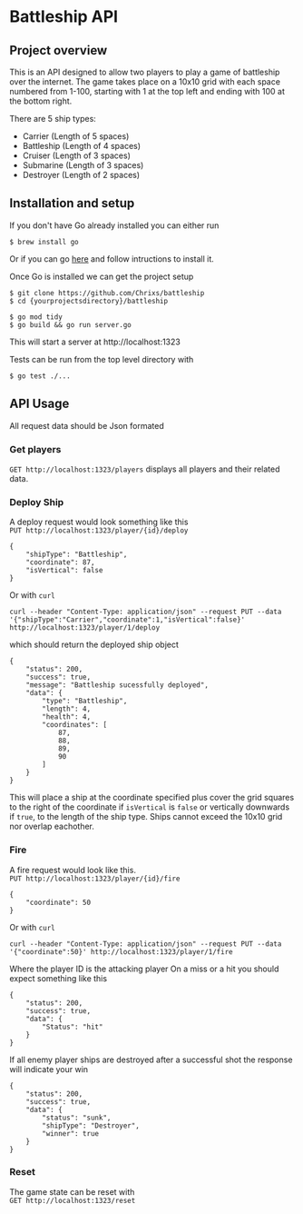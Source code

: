 # Battleship API

## Project overview

This is an API designed to allow two players to play a game of battleship over the internet. The game takes place on a 10x10 grid with each space numbered from 1-100, starting with 1 at the top left and ending with 100 at the bottom right.

There are 5 ship types:

- Carrier (Length of 5 spaces)
- Battleship (Length of 4 spaces)
- Cruiser (Length of 3 spaces)
- Submarine (Length of 3 spaces)
- Destroyer (Length of 2 spaces)

## Installation and setup

If you don't have Go already installed you can either run

```
$ brew install go
```

Or if you can go [here](https://go.dev/doc/install) and follow intructions to install it.

Once Go is installed we can get the project setup

```
$ git clone https://github.com/Chrixs/battleship
$ cd {yourprojectsdirectory}/battleship

$ go mod tidy
$ go build && go run server.go
```

This will start a server at http://localhost:1323

Tests can be run from the top level directory with

```
$ go test ./...
```

## API Usage

All request data should be Json formated

### Get players

`GET http://localhost:1323/players` displays all players and their related data.

### Deploy Ship

A deploy request would look something like this<br>
`PUT http://localhost:1323/player/{id}/deploy`

```
{
    "shipType": "Battleship",
    "coordinate": 87,
    "isVertical": false
}
```

Or with `curl`

```
curl --header "Content-Type: application/json" --request PUT --data '{"shipType":"Carrier","coordinate":1,"isVertical":false}' http://localhost:1323/player/1/deploy
```

which should return the deployed ship object

```
{
    "status": 200,
    "success": true,
    "message": "Battleship sucessfully deployed",
    "data": {
        "type": "Battleship",
        "length": 4,
        "health": 4,
        "coordinates": [
            87,
            88,
            89,
            90
        ]
    }
}
```

This will place a ship at the coordinate specified plus cover the grid squares to the right of the coordinate if `isVertical` is `false` or vertically downwards if `true`, to the length of the ship type. Ships cannot exceed the 10x10 grid nor overlap eachother.

### Fire

A fire request would look like this. <br>
`PUT http://localhost:1323/player/{id}/fire`

```
{
    "coordinate": 50
}
```

Or with `curl`

```
curl --header "Content-Type: application/json" --request PUT --data '{"coordinate":50}' http://localhost:1323/player/1/fire
```

Where the player ID is the attacking player
On a miss or a hit you should expect something like this

```
{
    "status": 200,
    "success": true,
    "data": {
        "Status": "hit"
    }
}
```

If all enemy player ships are destroyed after a successful shot the response will indicate your win

```
{
    "status": 200,
    "success": true,
    "data": {
        "status": "sunk",
        "shipType": "Destroyer",
        "winner": true
    }
}
```

### Reset

The game state can be reset with <br>
`GET http://localhost:1323/reset`
